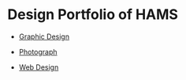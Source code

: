 # Design Portfolio of HAMS

- [Graphic Design](https://github.com/pyb3088/portfolio/blob/master/HAMS_Graphic%20Design.pdf)

- [Photograph](https://github.com/pyb3088/portfolio/blob/master/HAMS_Photograph.pdf)

- [Web Design](https://github.com/pyb3088/portfolio/blob/master/HAMS_Web-Design.jpg)
